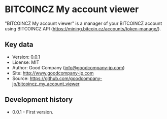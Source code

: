 BITCOINCZ My account viewer
================================

"BITCOINCZ My account viewer" is a manager of your BITCOINCZ account using BITCOINCZ API (https://mining.bitcoin.cz/accounts/token-manage/).

Key data
--------

 * Version:	0.0.1
 * License:	MIT
 * Author:	Good Company (info@goodcompany-jp.com)
 * Site:	http://www.goodcompany-jp.com
 * Source:	https://github.com/goodcompany-jp/bitcoincz_my_account_viewer

Development history
-------------------
 
 * 0.0.1 - First version.
